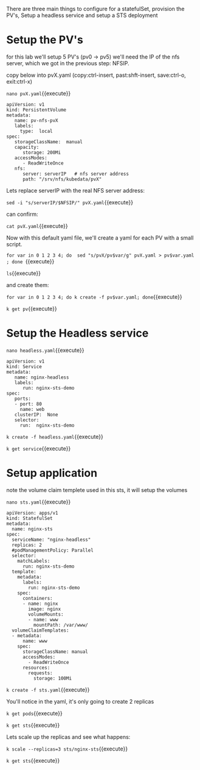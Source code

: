 
There are three main things to configure for a statefulSet, provision the PV's, Setup a headless service and setup a STS deployment


# Setup the PV's

for this lab we'll setup 5 PV's (pv0 -> pv5)
we'll need the IP of the nfs server, which we got in the previous step: NFSIP.

copy below into pvX.yaml (copy:ctrl-insert, past:shft-insert, save:ctrl-o, exit:ctrl-x)

`nano pvX.yaml`{{execute}}

```
apiVersion: v1
kind: PersistentVolume
metadata:
   name: pv-nfs-pvX
   labels:
     type:  local
spec:
   storageClassName:  manual
   capacity:
      storage: 200Mi
   accessModes:
      - ReadWriteOnce
   nfs:
      server: serverIP   # nfs server address
      path: "/srv/nfs/kubedata/pvX"
```


Lets replace serverIP with the real NFS server address:

`sed -i "s/serverIP/$NFSIP/" pvX.yaml`{{execute}} 

can confirm:

`cat pvX.yaml`{{execute}}

Now with this default yaml file, we'll create a yaml for each PV with a small script.

`for var in 0 1 2 3 4; do  sed "s/pvX/pv$var/g" pvX.yaml > pv$var.yaml ; done `{{execute}}

`ls`{{execute}}

and create them:

`for var in 0 1 2 3 4; do k create -f pv$var.yaml; done`{{execute}}

`k get pv`{{execute}}

# Setup the Headless service

`nano headless.yaml`{{execute}}

```
apiVersion: v1
kind: Service
metadata:
   name: nginx-headless
   labels:
      run: nginx-sts-demo
spec:
   ports:
   - port: 80
     name: web
   clusterIP:  None
   selector:
     run:  nginx-sts-demo
```

`k create -f headless.yaml`{{execute}}

`k get service`{{execute}}

# Setup application

note the volume claim templete used in this sts, it will setup the volumes

`nano sts.yaml`{{execute}}

```
apiVersion: apps/v1
kind: StatefulSet
metadata:
  name: nginx-sts
spec:
  serviceName: "nginx-headless"
  replicas: 2
  #podManagementPolicy: Parallel
  selector:
    matchLabels:
      run: nginx-sts-demo
  template:
    metadata:
      labels:
        run: nginx-sts-demo
    spec:
      containers:
      - name: nginx
        image: nginx
        volumeMounts:
        - name: www
          mountPath: /var/www/
  volumeClaimTemplates:
  - metadata:
      name: www
    spec:
      storageClassName: manual
      accessModes:
        - ReadWriteOnce
      resources:
        requests:
          storage: 100Mi
```


`k create -f sts.yaml`{{execute}}

You'll notice in the yaml, it's only going to create 2 replicas

`k get pods`{{execute}}

`k get sts`{{execute}}

Lets scale up the replicas and see what happens:

`k scale --replicas=3 sts/nginx-sts`{{execute}}

`k get sts`{{execute}}

